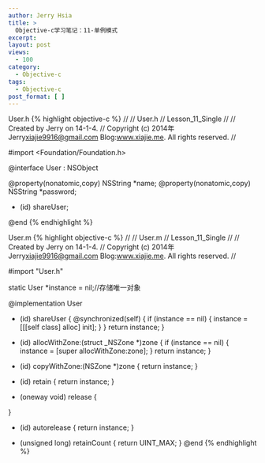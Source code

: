 ```yaml
---
author: Jerry Hsia
title: >
  Objective-c学习笔记：11-单例模式
excerpt:
layout: post
views:
  - 100
category:
  - Objective-c
tags:
  - Objective-c
post_format: [ ]
---
```

User.h
{% highlight objective-c %}
//
//  User.h
//  Lesson_11_Single
//
//  Created by Jerry on 14-1-4.
//  Copyright (c) 2014年 Jerry<xiajie9916@gmail.com> Blog:www.xiajie.me. All rights reserved.
//

#import <Foundation/Foundation.h>

@interface User : NSObject <NSCopying>

@property(nonatomic,copy) NSString *name;
@property(nonatomic,copy) NSString *password;

+ (id) shareUser;

@end
{% endhighlight %}

User.m
{% highlight objective-c %}
//
//  User.m
//  Lesson_11_Single
//
//  Created by Jerry on 14-1-4.
//  Copyright (c) 2014年 Jerry<xiajie9916@gmail.com> Blog:www.xiajie.me. All rights reserved.
//

#import "User.h"

static User *instance = nil;//存储唯一对象

@implementation User

+ (id) shareUser {
    @synchronized(self) {
        if (instance == nil) {
            instance = [[[self class] alloc] init];
        }
    }
    return instance;
}

+ (id) allocWithZone:(struct _NSZone *)zone {
    if (instance == nil) {
        instance = [super allocWithZone:zone];
    }
    return instance;
}

- (id) copyWithZone:(NSZone *)zone {
    return instance;
}

- (id) retain {
    return instance;
}

- (oneway void) release {

}

- (id) autorelease {
    return instance;
}

- (unsigned long) retainCount {
    return UINT_MAX;
}
@end
{% endhighlight %}
